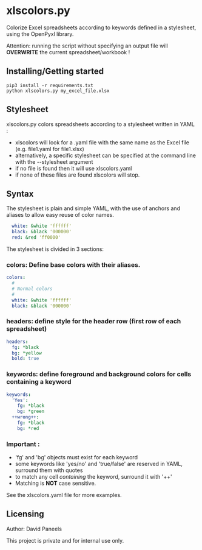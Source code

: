 # xlscolors.py

Colorize Excel spreadsheets according to keywords defined in a stylesheet, using the OpenPyxl library.

Attention: running the script without specifying an output file will **OVERWRITE** the current spreadsheet/workbook ! 


## Installing/Getting started

```shell
pip3 install -r requirements.txt
python xlscolors.py my_excel_file.xlsx
```


## Stylesheet
xlscolors.py colors spreadsheets according to a stylesheet written in YAML :

- xlscolors will look for a .yaml file with the same name as the Excel file (e.g. file1.yaml for file1.xlsx)
- alternatively, a specific stylesheet can be specified at the command line with the --stylesheet argument
- if no file is found then it will use xlscolors.yaml
- if none of these files are found xlscolors will stop.



## Syntax

The stylesheet is plain and simple YAML, with the use of anchors and aliases to allow easy reuse of color names.

```YAML
  white: &white 'ffffff'
  black: &black '000000'
  red: &red 'ff0000' 
```

The stylesheet is divided in 3 sections:

### colors: Define base colors with their aliases.
```YAML
colors:
  #
  # Normal colors
  #
  white: &white 'ffffff'
  black: &black '000000'
```


### headers: define style for the header row (first row of each spreadsheet)
```YAML
headers:
  fg: *black
  bg: *yellow
  bold: true
```

### keywords:  define foreground and background colors for cells containing a keyword
```YAML
keywords:
  'Yes':
    fg: *black
    bg: *green
  ++wrong++:
    fg: *black
    bg: *red
```

### Important :
- 'fg' and 'bg' objects must exist for each keyword
- some keywords like 'yes/no' and 'true/false' are reserved in YAML, surround them with quotes
- to match any cell _containing_ the keyword, surround it with '++'
- Matching is **NOT** case sensitive.

See the xlscolors.yaml file for more examples.


## Licensing

Author: David Paneels

This project is private and for internal use only. 

